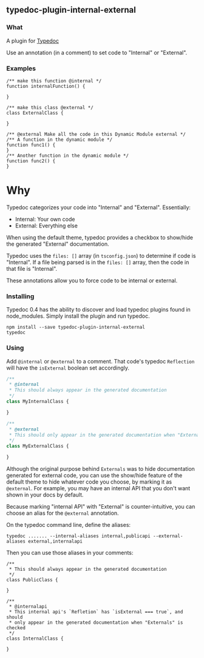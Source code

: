 ## typedoc-plugin-internal-external

### What

A plugin for [Typedoc](http://typedoc.org)

Use an annotation (in a comment) to set code to "Internal" or "External".

### Examples

```
/** make this function @internal */
function internalFunction() {

}
```

```
/** make this class @external */
class ExternalClass {

}
```

```
/** @external Make all the code in this Dynamic Module external */
/** A function in the dynamic module */
function func1() {
}
/** Another function in the dynamic module */
function func2() {
}
```


# Why

Typedoc categorizes your code into "Internal" and "External".
Essentially:

- Internal: Your own code
- External: Everything else

When using the default theme, typedoc provides a checkbox to show/hide the generated "External" documentation.

Typedoc uses the `files: []` array (in `tsconfig.json`) to determine if code is "Internal".
If a file being parsed is in the `files: []` array, then the code in that file is "Internal".

These annotations allow you to force code to be internal or external.

### Installing

Typedoc 0.4 has the ability to discover and load typedoc plugins found in node_modules.
Simply install the plugin and run typedoc.

```
npm install --save typedoc-plugin-internal-external
typedoc
```

### Using

Add `@internal` or `@external` to a comment.
That code's typedoc `Reflection` will have the `isExternal` boolean set accordingly.


```js
/**
 * @internal
 * This should always appear in the generated documentation
 */
class MyInternalClass {

}

/**
 * @external
 * This should only appear in the generated documentation when "Externals" is checked
 */
class MyExternalClass {

}
```


Although the original purpose behind `Externals` was to hide documentation generated for external code,
you can use the show/hide feature of the default theme to hide whatever code you choose, by marking it as `@external`.
For example, you may have an internal API that you don't want shown in your docs by default.

Because marking "internal API" with "External" is counter-intuitive, you can choose an alias for the `@external`  annotation.

On the typedoc command line, define the aliases:

```
typedoc ....... --internal-aliases internal,publicapi --external-aliases external,internalapi
```

Then you can use those aliases in your comments:

```
/**
 * This should always appear in the generated documentation
 */
class PublicClass {

}

/**
 * @internalapi
 * This internal api's `Refletion` has `isExternal === true`, and should
 * only appear in the generated documentation when "Externals" is checked
 */
class InternalClass {

}
```
